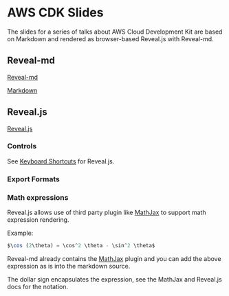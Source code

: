 # AWS CDK Slides

The slides for a series of talks about AWS Cloud Development Kit are based on Markdown and rendered as browser-based Reveal.js with Reveal-md.

## Reveal-md

[Reveal-md](https://github.com/webpro/reveal-md)

[Markdown](https://github.com/adam-p/markdown-here/wiki/Markdown-Cheatsheet)

## Reveal.js

[Reveal.js](https://github.com/hakimel/reveal.js/)

### Controls

See [Keyboard Shortcuts](https://github.com/hakimel/reveal.js/wiki/Keyboard-Shortcuts)
for Reveal.js.

### Export Formats

### Math expressions

Reveal.js allows use of third party plugin like [MathJax](https://www.mathjax.org/)
to support math expression rendering.

Example:

```js
$\cos (2\theta) = \cos^2 \theta - \sin^2 \theta$
```

Reveal-md already contains the [MathJax](https://www.mathjax.org/) plugin
and you can add the above expression as is into the markdown source.

The dollar sign encapsulates the expression, see the MathJax and Reveal.js docs
for the notation.
